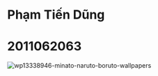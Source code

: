 # Phạm Tiến Dũng
# 2011062063
![wp13338946-minato-naruto-boruto-wallpapers](https://github.com/Tiendung2312/case11/assets/127472191/811d6fdd-deb6-4243-8476-34a90666e6d1)
